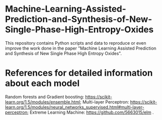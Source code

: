 # Machine-Learning-Assisted-Prediction-and-Synthesis-of-New-Single-Phase-High-Entropy-Oxides

This repository contains Python scripts and data to reproduce or even improve the work done in the paper "Machine Learning Assisted Prediction and Synthesis of New Single Phase High Entropy Oxides".

# References for detailed information about each model

Random forests and Gradient boosting: https://scikit-learn.org/1.5/modules/ensemble.html;
Multi-layer Perceptron: https://scikit-learn.org/1.5/modules/neural_networks_supervised.html#multi-layer-perceptron;
Extreme Learning Machine: https://github.com/5663015/elm . 




